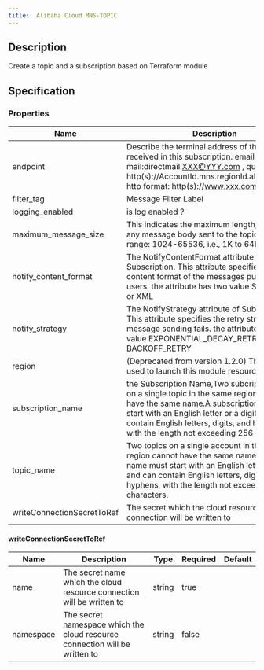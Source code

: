 ```yaml
---
title:  Alibaba Cloud MNS-TOPIC
---
```


## Description

Create a topic and a subscription based on Terraform module

## Specification


### Properties

 Name | Description | Type | Required | Default 
 ------------ | ------------- | ------------- | ------------- | ------------- 
 endpoint | Describe the terminal address of the message received in this subscription. email format: mail:directmail:XXX@YYY.com ,   queue format: http(s)://AccountId.mns.regionId.aliyuncs.com/, http format: http(s)://www.xxx.com/xxx | string | false |  
 filter_tag | Message Filter Label | string | false |  
 logging_enabled | is log enabled ? | bool | false |  
 maximum_message_size | This indicates the maximum length, in bytes, of any message body sent to the topic. Valid value range: 1024-65536, i.e., 1K to 64K. | number | false |  
 notify_content_format | The NotifyContentFormat attribute of Subscription. This attribute specifies the content format of the messages pushed to users. the attribute has two value SIMPLIFIED or XML | string | false |  
 notify_strategy | The NotifyStrategy attribute of Subscription. This attribute specifies the retry strategy when message sending fails. the attribute has two value EXPONENTIAL_DECAY_RETR or BACKOFF_RETRY  | string | false |  
 region | (Deprecated from version 1.2.0) The region used to launch this module resources. | string | false |  
 subscription_name | the Subscription Name,Two subcription Name on a single topic in the same region cannot have the same name.A subscription name must start with an English letter or a digit, and can contain English letters, digits, and hyphens, with the length not exceeding 256 characters. | string | false |  
 topic_name | Two topics on a single account in the same region cannot have the same name. A topic name must start with an English letter or a digit, and can contain English letters, digits, and hyphens, with the length not exceeding 256 characters. | string | false |  
 writeConnectionSecretToRef | The secret which the cloud resource connection will be written to | [writeConnectionSecretToRef](#writeConnectionSecretToRef) | false |  


#### writeConnectionSecretToRef

 Name | Description | Type | Required | Default 
 ------------ | ------------- | ------------- | ------------- | ------------- 
 name | The secret name which the cloud resource connection will be written to | string | true |  
 namespace | The secret namespace which the cloud resource connection will be written to | string | false |  
